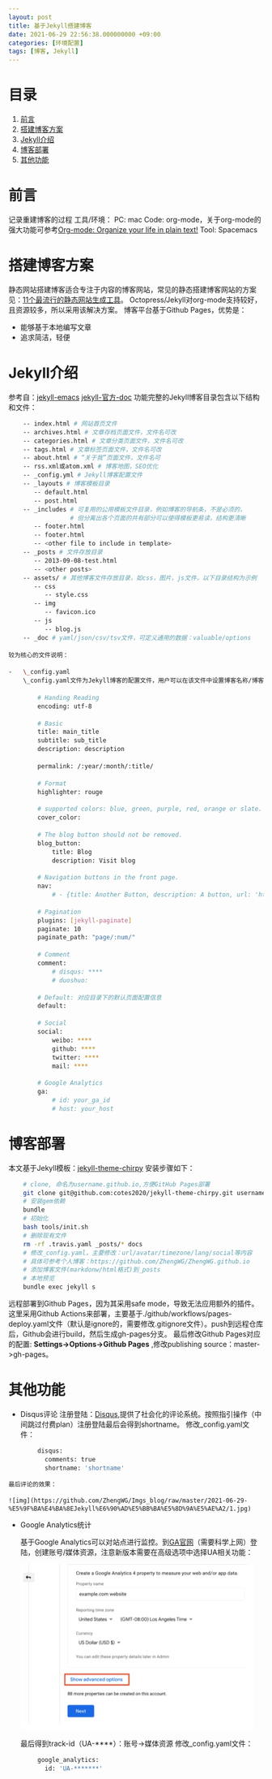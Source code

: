```yaml
---
layout: post
title: 基于Jekyll搭建博客
date: 2021-06-29 22:56:38.000000000 +09:00
categories: [环境配置]
tags: [博客, Jekyll]
---
```


# 目录

1.  [前言](#orgdd5940b)
2.  [搭建博客方案](#org00f82c1)
3.  [Jekyll介绍](#orgea26310)
4.  [博客部署](#org4933dab)
5.  [其他功能](#orgd32592a)


<a id="orgdd5940b"></a>

# 前言

记录重建博客的过程
工具/环境：
PC: mac
Code: org-mode，关于org-mode的强大功能可参考[Org-mode: Organize your life in plain text!](http://doc.norang.ca/org-mode.html)
Tool: Spacemacs


<a id="org00f82c1"></a>

# 搭建博客方案

静态网站搭建博客适合专注于内容的博客网站，常见的静态搭建博客网站的方案见：[11个最流行的静态网站生成工具](https://www.cnblogs.com/buyz/p/10935831.html)。
Octopress/Jekyll对org-mode支持较好，且资源较多，所以采用该解决方案。
博客平台基于Github Pages，优势是：

-   能够基于本地编写文章
-   追求简洁，轻便


<a id="orgea26310"></a>

# Jekyll介绍

参考自：[jekyll-emacs](https://www.zmonster.me/2013/09/14/blogging-with-jekyll-emacs.html) [jekyll-官方-doc](https://jekyllrb.com/docs/)
功能完整的Jekyll博客目录包含以下结构和文件：
```sh
    -- index.html # 网站首页文件
    -- archives.html # 文章存档页面文件，文件名可改
    -- categories.html # 文章分类页面文件，文件名可改
    -- tags.html # 文章标签页面文件，文件名可改
    -- about.html # “关于我”页面文件，文件名可
    -- rss.xml或atom.xml # 博客地图，SEO优化
    -- _config.yml # Jekyll博客配置文件
    -- _layouts # 博客模板目录
       -- default.html
       -- post.html
    -- _includes # 可复用的公用模板文件目录，例如博客的导航条，不是必须的，
                 # 但分离出各个页面的共有部分可以使得模板更易读，结构更清晰
       -- footer.html
       -- footer.html
       -- <other file to include in template>
    -- _posts # 文件存放目录
       -- 2013-09-08-test.html
       -- <other posts>
    -- assets/ # 其他博客文件存放目录，如css，图片，js文件，以下目录结构为示例
       -- css
          -- style.css
       -- img
          -- favicon.ico
       -- js
          -- blog.js
    -- _doc # yaml/json/csv/tsv文件，可定义通用的数据：valuable/options

较为核心的文件说明：

-   \_config.yaml
    \_config.yaml文件为Jekyll博客的配置文件，用户可以在该文件中设置博客名称/博客描述/作者名称等信息，并可以 **在模板中作为变量使用** 。基于模板进行博客配置的话，主要修改该文件即可：

        # Handing Reading
        encoding: utf-8

        # Basic
        title: main_title
        subtitle: sub_title
        description: description

        permalink: /:year/:month/:title/

        # Format
        highlighter: rouge

        # supported colors: blue, green, purple, red, orange or slate. If you need clear, leave it empty.
        cover_color:

        # The blog button should not be removed.
        blog_button:
            title: Blog
            description: Visit blog

        # Navigation buttons in the front page.
        nav:
            # - {title: Another Button, description: A button, url: 'http://example.com'}

        # Pagination
        plugins: [jekyll-paginate]
        paginate: 10
        paginate_path: "page/:num/"

        # Comment
        comment:
            # disqus: ****
            # duoshuo:

        # Default: 对应目录下的默认页面配置信息
        default:

        # Social
        social:
            weibo: ****
            github: ****
            twitter: ****
            mail: ****

        # Google Analytics
        ga:
            # id: your_ga_id
            # host: your_host
```

<a id="org4933dab"></a>

# 博客部署

本文基于Jekyll模板：[jekyll-theme-chirpy](http://github.com/cotes2020/jekyll-theme-chirpy)
安装步骤如下：
```sh
    # clone, 命名为username.github.io,方便GitHub Pages部署
    git clone git@github.com:cotes2020/jekyll-theme-chirpy.git username.github.io
    # 安装gem依赖
    bundle
    # 初始化
    bash tools/init.sh
    # 删除现有文件
    rm -rf .travis.yaml _posts/* docs
    # 修改_config.yaml，主要修改：url/avatar/timezone/lang/social等内容
    # 具体可参考个人博客：https://github.com/ZhengWG/ZhengWG.github.io
    # 添加博客文件(markdonw/html格式)到_posts
    # 本地预览
    bundle exec jekyll s
```

远程部署到Github Pages，因为其采用safe mode，导致无法应用额外的插件。这里采用Github Actions来部署，主要基于./github/workflows/pages-deploy.yaml文件（默认是ignore的，需要修改.gitignore文件）。push到远程仓库后，Github会进行build，然后生成gh-pages分支。
最后修改Github Pages对应的配置: **Settings->Options->Github Pages** ,修改publishing source：master->gh-pages。


<a id="orgd32592a"></a>

# 其他功能

-   Disqus评论
    注册登陆：[Disqus](https://disqus.com/),提供了社会化的评论系统。按照指引操作（中间跳过付费plan）注册登陆最后会得到shortname。
    修改_config.yaml文件：
```sh
        disqus:
          comments: true
          shortname: 'shortname'
```

    最后评论的效果：

    ![img](https://github.com/ZhengWG/Imgs_blog/raw/master/2021-06-29-%E5%9F%BA%E4%BA%8EJekyll%E6%90%AD%E5%BB%BA%E5%8D%9A%E5%AE%A2/1.jpg)


<a id="org8fa3ab2"></a>

-   Google Analytics统计

    基于Google Analytics可以对站点进行监控。到[GA官网](https://analytics.google.com/analytics/web)（需要科学上网）登陆，创建账号/媒体资源，注意新版本需要在高级选项中选择UA相关功能：

    ![img](https://github.com/ZhengWG/Imgs_blog/raw/master/2021-06-29-%E5%9F%BA%E4%BA%8EJekyll%E6%90%AD%E5%BB%BA%E5%8D%9A%E5%AE%A2/2.jpg)

    最后得到track-id（UA-\*\*\*\*）：账号->媒体资源
    修改_config.yaml文件：
```sh
        google_analytics:
          id: 'UA-*******'
```
